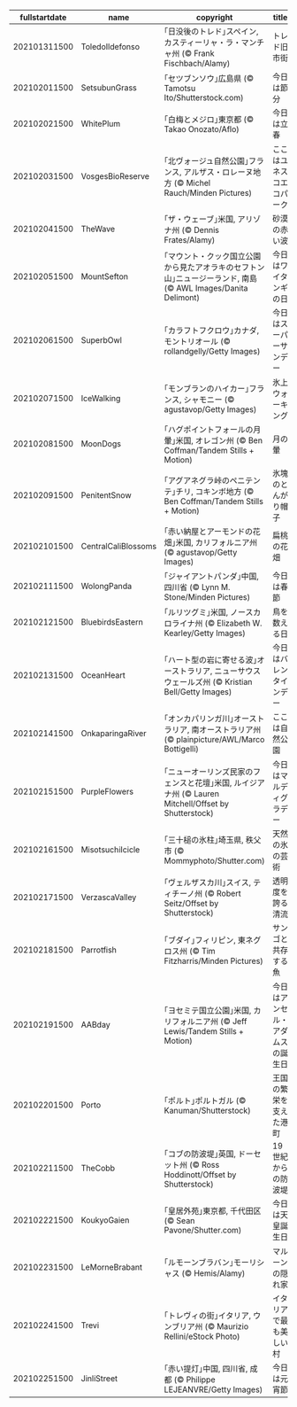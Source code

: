 |fullstartdate|name|copyright|title|image|
|--|--|--|--|--|
202101311500|ToledoIldefonso|｢日没後のトレド｣スペイン, カスティーリャ・ラ・マンチャ州 (© Frank Fischbach/Alamy)|トレド旧市街|![](/ja-JP/2021/02/202101311500ToledoIldefonso.jpg)|
202102011500|SetsubunGrass|｢セツブンソウ｣広島県 (© Tamotsu Ito/Shutterstock.com)|今日は節分|![](/ja-JP/2021/02/202102011500SetsubunGrass.jpg)|
202102021500|WhitePlum|｢白梅とメジロ｣東京都 (© Takao Onozato/Aflo)|今日は立春|![](/ja-JP/2021/02/202102021500WhitePlum.jpg)|
202102031500|VosgesBioReserve|｢北ヴォージュ自然公園｣フランス, アルザス・ロレーヌ地方 (© Michel Rauch/Minden Pictures)|ここはユネスコエコパーク|![](/ja-JP/2021/02/202102031500VosgesBioReserve.jpg)|
202102041500|TheWave|｢ザ・ウェーブ｣米国, アリゾナ州 (© Dennis Frates/Alamy)|砂漠の赤い波|![](/ja-JP/2021/02/202102041500TheWave.jpg)|
202102051500|MountSefton|｢マウント・クック国立公園から見たアオラキのセフトン山｣ニュージーランド, 南島 (© AWL Images/Danita Delimont)|今日はワイタンギの日|![](/ja-JP/2021/02/202102051500MountSefton.jpg)|
202102061500|SuperbOwl|｢カラフトフクロウ｣カナダ, モントリオール (© rollandgelly/Getty Images)|今日はスーパーサンデー|![](/ja-JP/2021/02/202102061500SuperbOwl.jpg)|
202102071500|IceWalking|｢モンブランのハイカー｣フランス, シャモニー (© agustavop/Getty Images)|氷上ウォーキング|![](/ja-JP/2021/02/202102071500IceWalking.jpg)|
202102081500|MoonDogs|｢ハグポイントフォールの月暈｣米国, オレゴン州 (© Ben Coffman/Tandem Stills + Motion)|月の暈|![](/ja-JP/2021/02/202102081500MoonDogs.jpg)|
202102091500|PenitentSnow|｢アグアネグラ峠のペニテンテ｣チリ, コキンボ地方 (© Ben Coffman/Tandem Stills + Motion)|氷塊のとんがり帽子|![](/ja-JP/2021/02/202102091500PenitentSnow.jpg)|
202102101500|CentralCaliBlossoms|｢赤い納屋とアーモンドの花畑｣米国, カリフォルニア州 (© agustavop/Getty Images)|扁桃の花畑|![](/ja-JP/2021/02/202102101500CentralCaliBlossoms.jpg)|
202102111500|WolongPanda|｢ジャイアントパンダ｣中国, 四川省 (© Lynn M. Stone/Minden Pictures)|今日は春節|![](/ja-JP/2021/02/202102111500WolongPanda.jpg)|
202102121500|BluebirdsEastern|｢ルリツグミ｣米国, ノースカロライナ州 (© Elizabeth W. Kearley/Getty Images)|鳥を数える日|![](/ja-JP/2021/02/202102121500BluebirdsEastern.jpg)|
202102131500|OceanHeart|｢ハート型の岩に寄せる波｣オーストラリア, ニューサウスウェールズ州 (© Kristian Bell/Getty Images)|今日はバレンタインデー|![](/ja-JP/2021/02/202102131500OceanHeart.jpg)|
202102141500|OnkaparingaRiver|｢オンカパリンガ川｣オーストラリア, 南オーストラリア州 (© plainpicture/AWL/Marco Bottigelli)|ここは自然公園|![](/ja-JP/2021/02/202102141500OnkaparingaRiver.jpg)|
202102151500|PurpleFlowers|｢ニューオーリンズ民家のフェンスと花壇｣米国, ルイジアナ州 (© Lauren Mitchell/Offset by Shutterstock)|今日はマルディグラデー|![](/ja-JP/2021/02/202102151500PurpleFlowers.jpg)|
202102161500|MisotsuchiIcicle|｢三十槌の氷柱｣埼玉県, 秩父市 (©  Mommyphoto/Shutter.com)|天然の氷の芸術|![](/ja-JP/2021/02/202102161500MisotsuchiIcicle.jpg)|
202102171500|VerzascaValley|｢ヴェルザスカ川｣スイス, ティチーノ州 (© Robert Seitz/Offset by Shutterstock)|透明度を誇る清流|![](/ja-JP/2021/02/202102171500VerzascaValley.jpg)|
202102181500|Parrotfish|｢ブダイ｣フィリピン, 東ネグロス州 (© Tim Fitzharris/Minden Pictures)|サンゴと共存する魚|![](/ja-JP/2021/02/202102181500Parrotfish.jpg)|
202102191500|AABday|｢ヨセミテ国立公園｣米国, カリフォルニア州 (© Jeff Lewis/Tandem Stills + Motion)|今日はアンセル・アダムスの誕生日|![](/ja-JP/2021/02/202102191500AABday.jpg)|
202102201500|Porto|｢ポルト｣ポルトガル (© Kanuman/Shutterstock)|王国の繁栄を支えた港町|![](/ja-JP/2021/02/202102201500Porto.jpg)|
202102211500|TheCobb|｢コブの防波堤｣英国, ドーセット州 (© Ross Hoddinott/Offset by Shutterstock)|19 世紀からの防波堤|![](/ja-JP/2021/02/202102211500TheCobb.jpg)|
202102221500|KoukyoGaien|｢皇居外苑｣東京都, 千代田区 (© Sean Pavone/Shutter.com)|今日は天皇誕生日|![](/ja-JP/2021/02/202102221500KoukyoGaien.jpg)|
202102231500|LeMorneBrabant|｢ルモーンブラバン｣モーリシャス (© Hemis/Alamy)|マルーンの隠れ家|![](/ja-JP/2021/02/202102231500LeMorneBrabant.jpg)|
202102241500|Trevi|｢トレヴィの街｣イタリア, ウンブリア州 (© Maurizio Rellini/eStock Photo)|イタリアで最も美しい村|![](/ja-JP/2021/02/202102241500Trevi.jpg)|
202102251500|JinliStreet|｢赤い提灯｣中国, 四川省, 成都 (© Philippe LEJEANVRE/Getty Images)|今日は元宵節|![](/ja-JP/2021/02/202102251500JinliStreet.jpg)|
